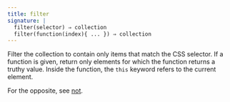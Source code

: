 ```yaml
---
title: filter
signature: |
  filter(selector) ⇒ collection
  filter(function(index){ ... }) ⇒ collection
---
```


Filter the collection to contain only items that match the CSS selector.
If a function is given, return only elements for which the function 
returns a truthy value. Inside the function, the `this` keyword refers to 
the current element.

For the opposite, see [not](#not).